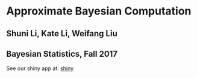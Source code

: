# Approximate Bayesian Computation
## Shuni Li, Kate Li, Weifang Liu
## Bayesian Statistics, Fall 2017

See our shiny app at: [shiny](shunili.shinyapps.io/approximate-bayesian-computation/)
